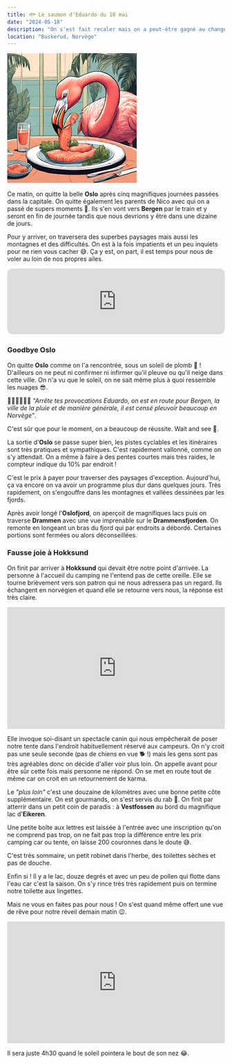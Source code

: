 ```yaml
---
title: 🐟 Le saumon d'Eduardo du 18 mai
date: "2024-05-18"
description: "On s'est fait recaler mais on a peut-être gagné au change : coucher devant le magnifique lac d'Eikeren !"
location: "Buskerud, Norvège"
---
```


![Saumon d'Eduardo](../saumon_eduardo.png)

Ce matin, on quitte la belle **Oslo** après cinq magnifiques journées passées dans la capitale. On quitte également les parents de Nico avec qui on a passé de supers moments 🥲. Ils s'en vont vers **Bergen** par le train et y seront en fin de journée tandis que nous devrions y être dans une dizaine de jours.

Pour y arriver, on traversera des superbes paysages mais aussi les montagnes et des difficultés. On est à la fois impatients et un peu inquiets pour ne rien vous cacher 😅. Ça y est, on part, il est temps pour nous de voler au loin de nos propres ailes.

<iframe style="border-radius:12px" src="https://open.spotify.com/embed/track/1OxcIUqVmVYxT6427tbhDW?utm_source=generator" width="100%" height="152" frameBorder="0" allow="autoplay; clipboard-write; encrypted-media; picture-in-picture" loading="lazy"></iframe>

### Goodbye Oslo

On quitte **Oslo** comme on l'a rencontrée, sous un soleil de plomb 🤣 ! D'ailleurs on ne peut ni confirmer ni infirmer qu'il pleuve ou qu'il neige dans cette ville. On n'a vu que le soleil, on ne sait même plus à quoi ressemble les nuages 😎.

🤷🏼‍♂️🤦🏼‍♀️ _"Arrête tes provocations Eduardo, on est en route pour Bergen, la ville de la pluie et de manière générale, il est censé pleuvoir beaucoup en Norvège"_.

C'est sûr que pour le moment, on a beaucoup de réussite. Wait and see 🤭.

La sortie d'**Oslo** se passe super bien, les pistes cyclables et les itinéraires sont très pratiques et sympathiques. C'est rapidement vallonné, comme on s'y attendait. On a même à faire à des pentes courtes mais très raides, le compteur indique du 10% par endroit !

C'est le prix à payer pour traverser des paysages d'exception. Aujourd'hui, ça va encore on va avoir un programme plus dur dans quelques jours. Très rapidement, on s'engouffre dans les montagnes et vallées dessinées par les fjords.

Après avoir longé l'**Oslofjord**, on aperçoit de magnifiques lacs puis on traverse **Drammen** avec une vue imprenable sur le **Drammensfjorden**. On remonte en longeant un bras du fjord qui par endroits a débordé. Certaines portions sont fermées ou alors déconseillées.

### Fausse joie à Hokksund

On finit par arriver à **Hokksund** qui devait être notre point d'arrivée. La personne à l'accueil du camping ne l'entend pas de cette oreille. Elle se tourne brièvement vers son patron qui ne nous adressera pas un regard. Ils échangent en norvégien et quand elle se retourne vers nous, la réponse est très claire.

<div style="width: 100%; height: 0; position: relative; padding-bottom: 56%;"><iframe src="https://giphy.com/embed/VFAt3M4EEWnU4ADVX4" style="top: 0; left: 0; width: 100%; height: 100%; position: absolute; border: 0;" allowfullscreen scrolling="no" allow="encrypted-media;" class="giphy-embed"></iframe></div>

Elle invoque soi-disant un spectacle canin qui nous empêcherait de poser notre tente dans l'endroit habituellement réservé aux campeurs. On n'y croit pas une seule seconde (pas de chiens en vue 🐕 !) mais les gens sont pas très agréables donc on décide d'aller voir plus loin. On appelle avant pour être sûr cette fois mais personne ne répond. On se met en route tout de même car on croit en un retournement de karma.

Le _"plus loin"_ c'est une douzaine de kilomètres avec une bonne petite côte supplémentaire. On est gourmands, on s'est servis du rab 🤭. On finit par atterrir dans un petit coin de paradis : à **Vestfossen** au bord du magnifique lac d'**Eikeren**.

Une petite boîte aux lettres est laissée à l'entrée avec une inscription qu'on ne comprend pas trop, on ne fait pas trop la différence entre les prix camping car ou tente, on laisse 200 couronnes dans le doute 😅.

C'est très sommaire, un petit robinet dans l'herbe, des toilettes sèches et pas de douche.

Enfin si ! Il y a le lac, douze degrés et avec un peu de pollen qui flotte dans l'eau car c'est la saison. On s'y rince très très rapidement puis on termine notre toilette aux lingettes.

Mais ne vous en faites pas pour nous ! On s'est quand même offert une vue de rêve pour notre réveil demain matin 😉.

<div style="width: 100%; height: 0; position: relative; padding-bottom: 56%;"><iframe src="https://giphy.com/embed/H4bNU5Iep9KRnAczql" style="top: 0; left: 0; width: 100%; height: 100%; position: absolute; border: 0;" allowfullscreen scrolling="no" allow="encrypted-media;" class="giphy-embed"></iframe></div>

Il sera juste 4h30 quand le soleil pointera le bout de son nez 😂.

